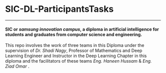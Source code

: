 # SIC-DL-ParticipantsTasks
_________________________________________________________________________________________
#### SIC or *samsung innovation campus*, a diploma in artificial intelligence for students and graduates from computer science and engineering.
This repo involves the work of three  teams in this Diploma under the supervision of *Dr. Shadi Nagy*, Professor of Mathematics and Deep Learning Engineer and Instructor in the Deep Learning Chapter in this diploma and the facilitators of these teams *Eng. Haneen Hussam* & *Eng. Ziad Omar* .  
